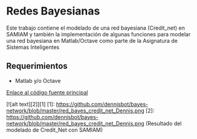 # Redes Bayesianas

Este trabajo contiene el modelado de una red bayesiana (Credit_net) en SAMIAM y también la implementación de algunas funciones para modelar una red bayesiana en Matlab/Octave como parte de la Asignatura de Sistemas Inteligentes

## Requerimientos

* Matlab y/o Octave

[Enlace al código fuente principal](https://github.com/dennisbot/bayes-network/blob/master/ComputeMarginal.m)




[![alt text][2]][1]
  [1]: https://github.com/dennisbot/bayes-network/blob/master/red_bayes_credit_net_Dennis.png
  [2]: https://github.com/dennisbot/bayes-network/blob/master/red_bayes_credit_net_Dennis.png (Resultado del modelado de Credit_Net con SAMIAM)
